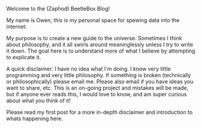 Welcome to the (Zaphod) BeetleBox Blog!

My name is Owen, this is my personal space for spewing data into the internet. 

My purpose is to create a new guide to the universe. Sometimes I think about philosophy, and it all swirls around meaninglessly unless I try to write it down. The goal here is to understand more of what I believe by attempting to explicate it. 

A quick disclaimer: I have no idea what I'm doing. I know very little programming and very little philosophy. If something is broken (technically or philosophically) please email me. Please also email if you have ideas you want to share, etc. This is an on-going project and mistakes will be made, but if anyone ever reads this, I would love to know, and am super curious about what you think of it!

Please read my first post for a more in-depth disclaimer and introduction to whats happening here. 
